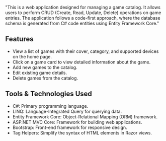 "This is a web application designed for managing a game catalog. It allows users to perform CRUD (Create, Read, Update, Delete) operations on game entries. The application follows a code-first approach, where the database schema is generated from C# code entities using Entity Framework Core."

## Features

- View a list of games with their cover, category, and supported devices on the home page.
- Click on a game card to view detailed information about the game.
- Add new games to the catalog.
- Edit existing game details.
- Delete games from the catalog.
  
## Tools & Technologies Used

- C#: Primary programming language.
- LINQ: Language-Integrated Query for querying data.
- Entity Framework Core: Object-Relational Mapping (ORM) framework.
- ASP.NET MVC Core: Framework for building web applications.
- Bootstrap: Front-end framework for responsive design.
- Tag Helpers: Simplify the syntax of HTML elements in Razor views.
 
